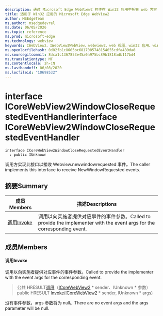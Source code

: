 ```yaml
---
description: 通过 Microsoft Edge WebView2 控件在 Win32 应用中托管 web 内容
title: 适用于 Win32 应用的 Microsoft Edge WebView2
author: MSEdgeTeam
ms.author: msedgedevrel
ms.date: 06/05/2020
ms.topic: reference
ms.prod: microsoft-edge
ms.technology: webview
keywords: IWebView2、IWebView2WebView、webview2、web 视图、win32 应用、win32、edge、ICoreWebView2、ICoreWebView2Controller、浏览器控件、边缘 html
ms.openlocfilehash: 0d02fb1c8605bc6817085748154055cdfa489da8
ms.sourcegitcommit: 8dca1c1367853e45a0a975bc89b1818adb117bd4
ms.translationtype: MT
ms.contentlocale: zh-CN
ms.lasthandoff: 06/08/2020
ms.locfileid: "10698532"
---
```

# <span data-ttu-id="f1e71-104">interface ICoreWebView2WindowCloseRequestedEventHandler</span><span class="sxs-lookup"><span data-stu-id="f1e71-104">interface ICoreWebView2WindowCloseRequestedEventHandler</span></span> 

```
interface ICoreWebView2WindowCloseRequestedEventHandler
  : public IUnknown
```

<span data-ttu-id="f1e71-105">调用方实现此接口以接收 Webview.newwindowrequested 事件。</span><span class="sxs-lookup"><span data-stu-id="f1e71-105">The caller implements this interface to receive NewWindowRequested events.</span></span>

## <span data-ttu-id="f1e71-106">摘要</span><span class="sxs-lookup"><span data-stu-id="f1e71-106">Summary</span></span>

 <span data-ttu-id="f1e71-107">成员</span><span class="sxs-lookup"><span data-stu-id="f1e71-107">Members</span></span>                        | <span data-ttu-id="f1e71-108">描述</span><span class="sxs-lookup"><span data-stu-id="f1e71-108">Descriptions</span></span>
--------------------------------|---------------------------------------------
[<span data-ttu-id="f1e71-109">调用</span><span class="sxs-lookup"><span data-stu-id="f1e71-109">Invoke</span></span>](#invoke) | <span data-ttu-id="f1e71-110">调用以向实施者提供对应事件的事件参数。</span><span class="sxs-lookup"><span data-stu-id="f1e71-110">Called to provide the implementer with the event args for the corresponding event.</span></span>

## <span data-ttu-id="f1e71-111">成员</span><span class="sxs-lookup"><span data-stu-id="f1e71-111">Members</span></span>

#### <span data-ttu-id="f1e71-112">调用</span><span class="sxs-lookup"><span data-stu-id="f1e71-112">Invoke</span></span> 

<span data-ttu-id="f1e71-113">调用以向实施者提供对应事件的事件参数。</span><span class="sxs-lookup"><span data-stu-id="f1e71-113">Called to provide the implementer with the event args for the corresponding event.</span></span>

> <span data-ttu-id="f1e71-114">公共 HRESULT[调用](#invoke)（[ICoreWebView2](icorewebview2.md) \* sender、IUnknown \* 参数）</span><span class="sxs-lookup"><span data-stu-id="f1e71-114">public HRESULT [Invoke](#invoke)([ICoreWebView2](icorewebview2.md) \* sender, IUnknown \* args)</span></span>

<span data-ttu-id="f1e71-115">没有事件参数，args 参数将为 null。</span><span class="sxs-lookup"><span data-stu-id="f1e71-115">There are no event args and the args parameter will be null.</span></span>

